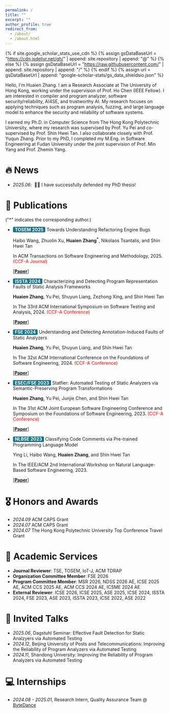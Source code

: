 ```yaml
---
permalink: /
title: ""
excerpt: ""
author_profile: true
redirect_from: 
  - /about/
  - /about.html
---
```


{% if site.google_scholar_stats_use_cdn %}
{% assign gsDataBaseUrl = "https://cdn.jsdelivr.net/gh/" | append: site.repository | append: "@" %}
{% else %}
{% assign gsDataBaseUrl = "https://raw.githubusercontent.com/" | append: site.repository | append: "/" %}
{% endif %}
{% assign url = gsDataBaseUrl | append: "google-scholar-stats/gs_data_shieldsio.json" %}

<span class='anchor' id='about-me'></span>

Hello, I'm Huaien Zhang. I am a Research Associate at The University of Hong Kong, working under the supervision of Prof. Ho Chen (IEEE Fellow). I am interested in compiler and program analyzer, software security/reliability, AI4SE, and trustworthy AI. My research focuses on applying techniques such as program analysis, fuzzing, and large language model to enhance the security and reliability of software systems.

I earned my Ph.D. in Computer Science from The Hong Kong Polytechnic University, where my research was supervised by Prof. Yu Pei and co-supervised by Prof. Shin Hwei Tan. I also collaborate closely with Prof. Yuqun Zhang. Prior to my PhD, I completed my M.Eng. in Software Engineering at Fudan University under the joint supervision of Prof. Min Yang and Prof. Zhemin Yang.

# 🔥 News
- *2025.06*: &nbsp;🎉🎉 I have successfully defended my PhD thesis!

# 📝 Publications 

("*" indicates the corresponding author.)

- <span style="display: inline-block; background-color:rgb(23, 115, 136); color: white; padding: 1.5px 6px; border-radius: 3px; font-weight: bold; line-height: 100%;">TOSEM 2025</span> Towards Understanding Refactoring Engine Bugs

  Haibo Wang, Zhuolin Xu, **Huaien Zhang<sup>*</sup>**, Nikolaos Tsantalis, and Shin Hwei Tan

  In ACM Transactions on Software Engineering and Methodology, 2025. <span style="color: red;">(CCF-A Journal)</span>

  [[**Paper**](assets/pdf/TOSEM-2025-RE.pdf)]

- <span style="display: inline-block; background-color:rgb(23, 115, 136); color: white; padding: 1.5px 6px; border-radius: 3px; font-weight: bold; line-height: 100%;">ISSTA 2024</span> Characterizing and Detecting Program Representation Faults of Static Analysis Frameworks

    **Huaien Zhang**, Yu Pei, Shuyun Liang, Zezhong Xing, and Shin Hwei Tan

    In The 33rd ACM International Symposium on Software Testing and Analysis, 2024. <span style="color: red;">(CCF-A Conference)</span>

    [[**Paper**](assets/pdf/SAScope-ISSTA-2024.pdf)]

- <span style="display: inline-block; background-color:rgb(23, 115, 136); color: white; padding: 1.5px 6px; border-radius: 3px; font-weight: bold; line-height: 100%;">FSE 2024</span> Understanding and Detecting Annotation-Induced Faults of Static Analyzers

    **Huaien Zhang**, Yu Pei, Shuyun Liang, and Shin Hwei Tan

    In The 32st ACM International Conference on the Foundations of Software Engineering, 2024. <span style="color: red;">(CCF-A Conference)</span>

    [[**Paper**](assets/pdf/AnnaStudy-FSE-2024.pdf)]

- <span style="display: inline-block; background-color:rgb(23, 115, 136); color: white; padding: 1.5px 6px; border-radius: 3px; font-weight: bold; line-height: 100%;">ESEC/FSE 2023</span> Statfier: Automated Testing of Static Analyzers via Semantic-Preserving Program Transformations

    **Huaien Zhang**, Yu Pei, Junjie Chen, and Shin Hwei Tan

    In The 31st ACM Joint European Software Engineering Conference and Symposium on the Foundations of Software Engineering, 2023. <span style="color: red;">(CCF-A Conference)</span>

    [[**Paper**](assets/pdf/Statfier-FSE-2023.pdf)]

- <span style="display: inline-block; background-color:rgb(23, 115, 136); color: white; padding: 1.5px 6px; border-radius: 3px; font-weight: bold; line-height: 100%;">NLBSE 2023</span> Classifying Code Comments via Pre-trained Programming Language Model

    Ying Li, Haibo Wang, **Huaien Zhang**, and Shin Hwei Tan

    In The IEEE/ACM 2nd International Workshop on Natural Language-Based Software Engineering, 2023.

    [[**Paper**](assets/pdf/Ying-NLBSE-2023.pdf)]

# 🎖 Honors and Awards
- *2024.09* ACM CAPS Grant
- *2024.07* ACM CAPS Grant
- *2024.07* The Hong Kong Polytechnic University Top Conference Travel Grant

# 🔦 Academic Services
- **Journal Reviewer**: TSE, TOSEM, IoT-J, ACM TDRAP
- **Organization Committee Member**: FSE 2026
- **Program Committee Member**: MSR 2026, NDSS 2026 AE, ICSE 2025 AE, ACM CCS 2025 AE, ACM CCS 2024 AE, ICSME 2024 AE
- **External Reviewer**: ICSE 2026, ICSE 2025, ASE 2025, ICSE 2024, ISSTA 2024, FSE 2023, ASE 2023, ISSTA 2023, ICSE 2022, ASE 2022

<!-- # 📖 Educations
- *2019.06 - 2022.04 (now)*, Lorem ipsum dolor sit amet, consectetur adipiscing elit. Vivamus ornare aliquet ipsum, ac tempus justo dapibus sit amet. 
- *2015.09 - 2019.06*, Lorem ipsum dolor sit amet, consectetur adipiscing elit. Vivamus ornare aliquet ipsum, ac tempus justo dapibus sit amet.  -->

# 💬 Invited Talks
- *2025.06*, Dagstuhl Seminar: Effective Fault Detection for Static Analzyers via Automated Testing
- *2024.12*, Beijing University of Posts and Telecommunications: Improving the Reliability of Program Analyzers via Automated Testing
- *2024.11*, Shandong University: Improving the Reliability of Program Analyzers via Automated Testing

# 💻 Internships
- *2024.08 - 2025.01*, Research Intern, Quality Assurance Team @ [ByteDance](https://www.bytedance.com/en/)